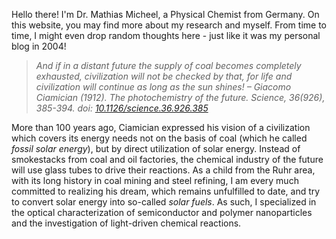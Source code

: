 Hello there! I'm Dr. Mathias Micheel, a Physical Chemist from Germany. On this website, you may find more about my research and myself. From time to time, I might even drop random thoughts here - just like it was my personal blog in 2004!

> *And if in a distant future the supply of coal becomes completely exhausted,
civilization will not be checked by that, for life and civilization will continue as
long as the sun shines! – Giacomo Ciamician (1912). The photochemistry of the future. Science, 36(926), 385-394. doi: [10.1126/science.36.926.385](https://doi.org/10.1126/science.36.926.385)*

More than 100 years ago, Ciamician expressed his vision of a civilization which covers its energy needs not on the basis of coal (which he called *fossil solar energy*), but by direct utilization of solar energy. Instead of smokestacks from coal and oil factories, the chemical industry of the future will use glass tubes to drive their reactions. As a child from the Ruhr area, with its long history in coal mining and steel refining, I am every much committed to realizing his dream, which remains unfulfilled to date, and try to convert solar energy into so-called *solar fuels*. As such, I specialized in the optical characterization of semiconductor and polymer nanoparticles and the investigation of light-driven chemical reactions.
